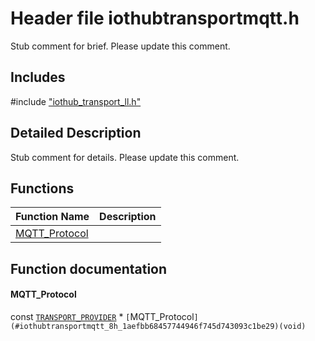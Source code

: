 # Header file iothubtransportmqtt.h 

Stub comment for brief. Please update this comment.

## Includes

\#include ["iothub_transport_ll.h"](iot-c-ref-iothub-transport-ll-h.md)  

## Detailed Description

Stub comment for details. Please update this comment.

## Functions

Function Name                  | Description                                
--------------------------------|---------------------------------------------
[MQTT_Protocol](./iot-c-ref-iothubtransportmqtt-h/mqtt-protocol.md)            | 

## Function documentation

#### MQTT_Protocol 
const [`TRANSPORT_PROVIDER`](#iothub__transport__ll_8h_1a42a8931408acfbb7cb2f505ae7b29aa2) * `[`MQTT_Protocol`](#iothubtransportmqtt_8h_1aefbb68457744946f745d743093c1be29)(void)`

